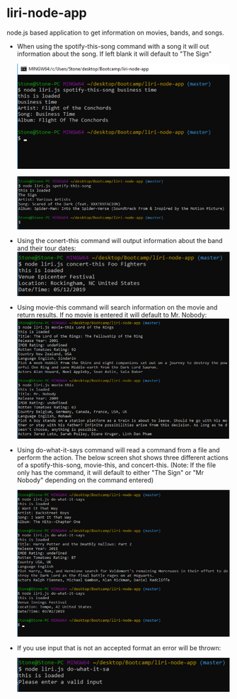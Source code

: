 # liri-node-app
node.js based application to get information on movies, bands, and songs.


* When using the spotify-this-song command with a song it will out information about the song. If left blank it will default to "The Sign"

    ![Spotify This Song](/images/spotify-this-song.png)

    ![Spotify This Song](/images/spotify-this-song-default.png)


* Using the conert-this command will output information about the band and their tour dates:
    ![Concert This](/images/concert-this.png)
    

* Using movie-this command will search information on the movie and return results. If no movie is entered it will default to Mr. Nobody:
    ![Movie This](/images/movie-this.png)


* Using do-what-it-says command will read a command from a file and perform the action. The below screen shot shows three different actions of a spotify-this-song, movie-this, and concert-this. (Note: If the file only has the command, it will default to either "The Sign" or "Mr Nobody" depending on the command entered)

    ![Do what it says](/images/do-what-it-says.png)

* If you use input that is not an accepted format an error will be thrown:

    ![error](/images/error.png)

